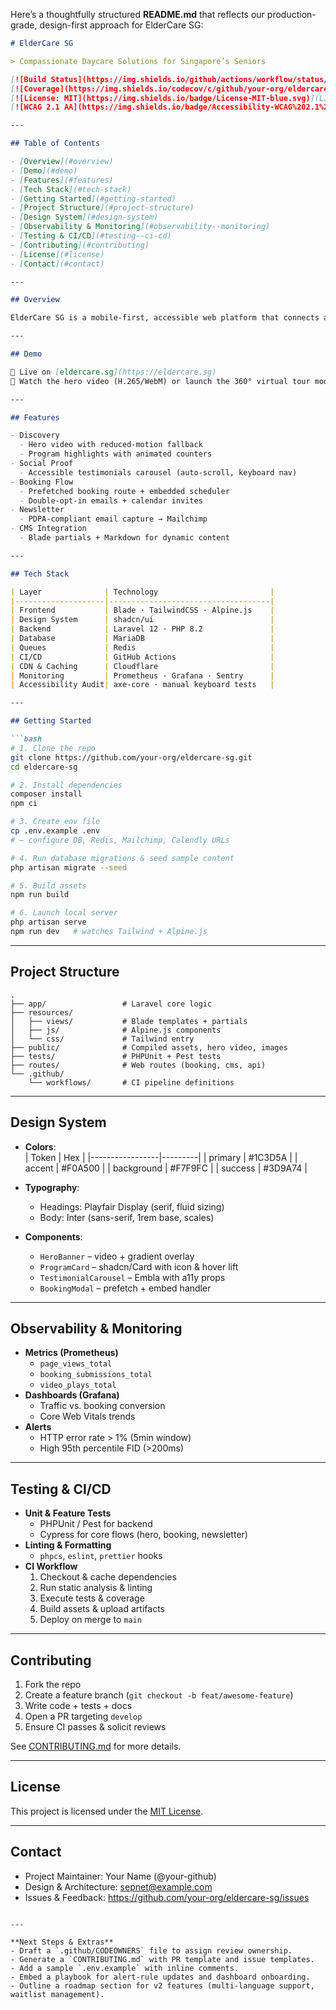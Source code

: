 Here’s a thoughtfully structured **README.md** that reflects our production-grade, design-first approach for ElderCare SG:

```markdown
# ElderCare SG

> Compassionate Daycare Solutions for Singapore’s Seniors

[![Build Status](https://img.shields.io/github/actions/workflow/status/your-org/eldercare-sg/ci.yml?branch=main)](https://github.com/your-org/eldercare-sg/actions)  
[![Coverage](https://img.shields.io/codecov/c/github/your-org/eldercare-sg)](https://codecov.io/gh/your-org/eldercare-sg)  
[![License: MIT](https://img.shields.io/badge/License-MIT-blue.svg)](LICENSE.md)  
[![WCAG 2.1 AA](https://img.shields.io/badge/Accessibility-WCAG%202.1%20AA-green)](#accessibility)

---

## Table of Contents

- [Overview](#overview)  
- [Demo](#demo)  
- [Features](#features)  
- [Tech Stack](#tech-stack)  
- [Getting Started](#getting-started)  
- [Project Structure](#project-structure)  
- [Design System](#design-system)  
- [Observability & Monitoring](#observability--monitoring)  
- [Testing & CI/CD](#testing--ci-cd)  
- [Contributing](#contributing)  
- [License](#license)  
- [Contact](#contact)  

---

## Overview

ElderCare SG is a mobile-first, accessible web platform that connects adult children, caregivers, and healthcare professionals with licensed daycare services for seniors in Singapore. It guides users through discovery, trust-building, and streamlined booking, all while maintaining high performance and WCAG 2.1 AA compliance.

---

## Demo

🚀 Live on [eldercare.sg](https://eldercare.sg)  
🎥 Watch the hero video (H.265/WebM) or launch the 360° virtual tour modal.

---

## Features

- Discovery  
  - Hero video with reduced-motion fallback  
  - Program highlights with animated counters  
- Social Proof  
  - Accessible testimonials carousel (auto-scroll, keyboard nav)  
- Booking Flow  
  - Prefetched booking route + embedded scheduler  
  - Double-opt-in emails + calendar invites  
- Newsletter  
  - PDPA-compliant email capture → Mailchimp  
- CMS Integration  
  - Blade partials + Markdown for dynamic content  

---

## Tech Stack

| Layer              | Technology                         |
|--------------------|------------------------------------|
| Frontend           | Blade · TailwindCSS · Alpine.js    |
| Design System      | shadcn/ui                          |
| Backend            | Laravel 12 · PHP 8.2               |
| Database           | MariaDB                            |
| Queues             | Redis                              |
| CI/CD              | GitHub Actions                     |
| CDN & Caching      | Cloudflare                         |
| Monitoring         | Prometheus · Grafana · Sentry      |
| Accessibility Audit| axe-core · manual keyboard tests   |

---

## Getting Started

```bash
# 1. Clone the repo
git clone https://github.com/your-org/eldercare-sg.git
cd eldercare-sg

# 2. Install dependencies
composer install
npm ci

# 3. Create env file
cp .env.example .env
# — configure DB, Redis, Mailchimp, Calendly URLs

# 4. Run database migrations & seed sample content
php artisan migrate --seed

# 5. Build assets
npm run build

# 6. Launch local server
php artisan serve
npm run dev   # watches Tailwind + Alpine.js
```

---

## Project Structure

```text
.
├── app/                 # Laravel core logic
├── resources/
│   ├── views/           # Blade templates + partials
│   ├── js/              # Alpine.js components
│   └── css/             # Tailwind entry
├── public/              # Compiled assets, hero video, images
├── tests/               # PHPUnit + Pest tests
├── routes/              # Web routes (booking, cms, api)
└── .github/
    └── workflows/       # CI pipeline definitions
```

---

## Design System

- **Colors**:  
  | Token           | Hex     |
  |-----------------|---------|
  | primary         | #1C3D5A |
  | accent          | #F0A500 |
  | background      | #F7F9FC |
  | success         | #3D9A74 |

- **Typography**:  
  - Headings: Playfair Display (serif, fluid sizing)  
  - Body: Inter (sans-serif, 1rem base, scales)  

- **Components**:  
  - `HeroBanner` – video + gradient overlay  
  - `ProgramCard` – shadcn/Card with icon & hover lift  
  - `TestimonialCarousel` – Embla with a11y props  
  - `BookingModal` – prefetch + embed handler  

---

## Observability & Monitoring

- **Metrics (Prometheus)**  
  - `page_views_total`  
  - `booking_submissions_total`  
  - `video_plays_total`  
- **Dashboards (Grafana)**  
  - Traffic vs. booking conversion  
  - Core Web Vitals trends  
- **Alerts**  
  - HTTP error rate > 1% (5min window)  
  - High 95th percentile FID (>200ms)  

---

## Testing & CI/CD

- **Unit & Feature Tests**  
  - PHPUnit / Pest for backend  
  - Cypress for core flows (hero, booking, newsletter)  
- **Linting & Formatting**  
  - `phpcs`, `eslint`, `prettier` hooks  
- **CI Workflow**  
  1. Checkout & cache dependencies  
  2. Run static analysis & linting  
  3. Execute tests & coverage  
  4. Build assets & upload artifacts  
  5. Deploy on merge to `main`

---

## Contributing

1. Fork the repo  
2. Create a feature branch (`git checkout -b feat/awesome-feature`)  
3. Write code + tests + docs  
4. Open a PR targeting `develop`  
5. Ensure CI passes & solicit reviews  

See [CONTRIBUTING.md](CONTRIBUTING.md) for more details.

---

## License

This project is licensed under the [MIT License](LICENSE.md).

---

## Contact

- Project Maintainer: Your Name (@your-github)  
- Design & Architecture: sepnet@example.com  
- Issues & Feedback: https://github.com/your-org/eldercare-sg/issues  
```

---

**Next Steps & Extras**  
- Draft a `.github/CODEOWNERS` file to assign review ownership.  
- Generate a `CONTRIBUTING.md` with PR template and issue templates.  
- Add a sample `.env.example` with inline comments.  
- Embed a playbook for alert-rule updates and dashboard onboarding.  
- Outline a roadmap section for v2 features (multi-language support, waitlist management).
